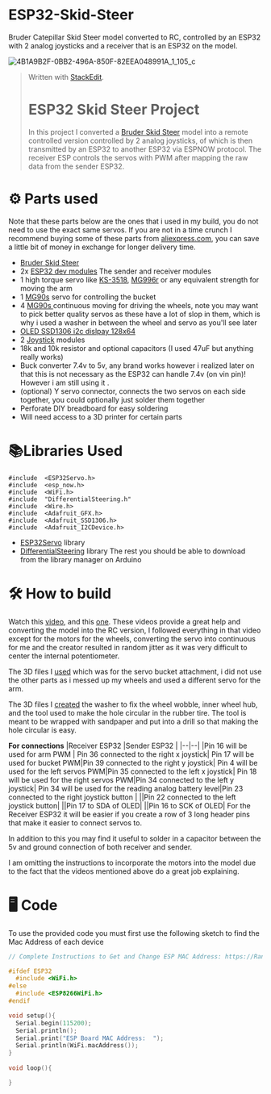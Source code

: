 # ESP32-Skid-Steer
Bruder Catepillar Skid Steer model converted to RC, controlled by an ESP32 with 2 analog joysticks and a receiver that is an ESP32 on the model.

![4B1A9B2F-0BB2-496A-850F-82EEA048991A_1_105_c](https://user-images.githubusercontent.com/30536263/147759488-4af25e25-ace5-4c25-9380-d2e993a4cfb4.jpeg)




> Written with [StackEdit](https://stackedit.io/).
> # ESP32 Skid Steer Project
> In this project I converted a [Bruder Skid Steer](https://www.amazon.com/bruder-02482-Caterpillar-Steer-Loader/dp/B07P1673W3/ref=sr_1_3?crid=2AN2IPYR6IWEQ&keywords=bruder%20skid%20steer&qid=1640876858&sprefix=bruder%20skid%20steer,aps,85&sr=8-3) model into a remote controlled version controlled by 2 analog joysticks, of which is then transmitted by an ESP32 to another ESP32 via ESPNOW protocol. The receiver ESP controls the servos with PWM after mapping the raw data from the sender ESP32.


#  ⚙️ Parts used
Note that these parts below are the ones that i used in my build, you do not need to use the exact same servos. If you are not in a time crunch I recommend buying some of these parts from [aliexpress.com](aliexpress.com), you can save a little bit of money in exchange for longer delivery time.
 - [Bruder Skid Steer](https://www.amazon.com/bruder-02482-Caterpillar-Steer-Loader/dp/B07P1673W3/ref=sr_1_3?crid=2AN2IPYR6IWEQ&keywords=bruder%20skid%20steer&qid=1640876858&sprefix=bruder%20skid%20steer,aps,85&sr=8-3) 
 - 2x [ESP32 dev modules](https://www.amazon.com/KeeYees-Development-Bluetooth-Microcontroller-ESP-WROOM-32/dp/B07QCP2451/ref=sr_1_5?crid=27PPD7MB3HTA8&keywords=esp32%20development%20board&qid=1640877264&sprefix=esp32%20,aps,97&sr=8-5)  The sender and receiver modules
 - 1 high torque servo like [KS-3518](https://www.amazon.com/HONG-YI-HAT-KS-3518-Digital-Waterproof/dp/B08961JWG7), [MG996r](https://www.amazon.com/4-Pack-MG996R-Torque-Digital-Helicopter/dp/B07MFK266B/ref=sr_1_5?keywords=mg996r&qid=1640877491&sr=8-5) or any equivalent strength for moving the arm
 - 1 [MG90s](https://www.amazon.com/MG90S-Servo-Motor-Helicopter-Arduino/dp/B07L6FZVT1/ref=sr_1_5?crid=1M1O5G0CVSXWE&keywords=mg90s&qid=1640877631&sprefix=mg90s,aps,87&sr=8-5) servo for controlling the bucket 
 - 4 [MG90s ](https://www.amazon.com/Compatible-Raspberry-Project-Helicopter-Airplane/dp/B0925TDT2D/ref=sr_1_6?crid=1M1O5G0CVSXWE&keywords=mg90s&qid=1640877736&sprefix=mg90s,aps,87&sr=8-6) continuous moving for driving the wheels, note you may want to pick better quality servos as these have a lot of slop in them, which is why i used a washer in between the wheel and servo as you'll see later
 - [OLED SSD1306 i2c dislpay 128x64](https://www.amazon.com/DIYmall-Serial-128x64-Display-Arduino/dp/B00O2KDQBE/ref=sr_1_5?crid=2UMH0Y2BOUL5X&keywords=oled%20ssd1306&qid=1640879380&sprefix=oled%20ss,aps,93&sr=8-5)
 - 2 [Joystick](https://www.amazon.com/DEVMO-Joystick-Breakout-Controller-Arduino/dp/B07R7736QH/ref=sr_1_10?crid=SLVVSCZ3MQYJ&keywords=arduino%20analog%20joystick&qid=1640879626&sprefix=arduino%20anaog%20jo,aps,86&sr=8-10) modules 
 - 18k and 10k resistor and optional capacitors (I used 47uF but anything really works)
 - Buck converter 7.4v to 5v, any brand works however i realized later on that this is not necessary as the ESP32 can handle 7.4v (on vin pin)! However i am still using it .
 - (optional) Y servo connector, connects the two servos on each side together, you could optionally just solder them together
 - Perforate DIY breadboard for easy soldering 
 - Will need access to a 3D printer for certain parts

# 📚Libraries Used 

    #include  <ESP32Servo.h>
    #include  <esp_now.h>
    #include  <WiFi.h>
    #include  "DifferentialSteering.h"
    #include  <Wire.h>
    #include  <Adafruit_GFX.h>
    #include  <Adafruit_SSD1306.h>
    #include  <Adafruit_I2CDevice.h>

 - [ESP32Servo](https://www.arduino.cc/reference/en/libraries/esp32servo/) library
 - [DifferentialSteering](https://github.com/edumardo/DifferentialSteering) library
 The rest you should be able to download from the library manager on Arduino
 
# 🛠 How to build 
Watch this [video](https://www.youtube.com/watch?v=ahsBrwnNrWI&), and this [one](https://www.youtube.com/watch?v=ji3Fsj78cEw&). These videos provide a great help and converting the model into the RC version, I followed everything in that video except for the motors for the wheels, converting the servo into continuous for me and the creator resulted in random jitter as it was very difficult to center the internal potentiometer. 

The 3D files I [used](https://www.thingiverse.com/thing:1989001)  which was for the servo bucket attachment, i did not use the other parts as i messed up my wheels and used a different servo for the arm.

The 3D files I [created](https://www.thingiverse.com/thing:5179237) the washer to fix the wheel wobble, inner wheel hub, and the tool used to make the hole circular in the rubber tire. The tool is meant to be wrapped with sandpaper and put into a drill so that making the hole circular is easy.

**For connections**
|Receiver ESP32 |Sender ESP32  |
|--|--|
|Pin 16 will be used for arm PWM | Pin 36 connected to the right x joystick|
Pin 17 will be used for bucket PWM|Pin 39 connected to the right y joystick|
Pin 4 will be used for the left servos PWM|Pin 35 connected to the left x joystick|
Pin 18 will be used for the right servos PWM|Pin 34 connected to the left y joystick|
Pin 34 will be used for the reading analog battery level|Pin 23 connected to the right joystick button |
||Pin 22 connected to the left joystick button|
||Pin 17 to SDA of OLED|
||Pin 16 to SCK of OLED|
For the Receiver ESP32 it will be easier if you create a row of 3 long header pins that make it easier to connect servos to.

In addition to this you may find it useful to solder in a capacitor between the 5v and ground connection of both receiver and sender.

I am omitting the instructions to incorporate the motors into the model due to the fact that the videos mentioned above do a great job explaining.

# 🖥 Code

To use the provided code you must first use the following sketch to find the Mac Address of each device

    
```c
// Complete Instructions to Get and Change ESP MAC Address: https://RandomNerdTutorials.com/get-change-esp32-esp8266-mac-address-arduino/

#ifdef ESP32
  #include <WiFi.h>
#else
  #include <ESP8266WiFi.h>
#endif

void setup(){
  Serial.begin(115200);
  Serial.println();
  Serial.print("ESP Board MAC Address:  ");
  Serial.println(WiFi.macAddress());
}
 
void loop(){

}
```
